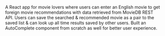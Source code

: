 A React app for movie lovers where users can enter an English movie to get foreign movie recommendations with data retrieved from MovieDB REST API. Users can save the searched & recommended movie as a pair to the saved list & can look up all time results saved by other users. Built an AutoComplete component from scratch as well for better user experience.
